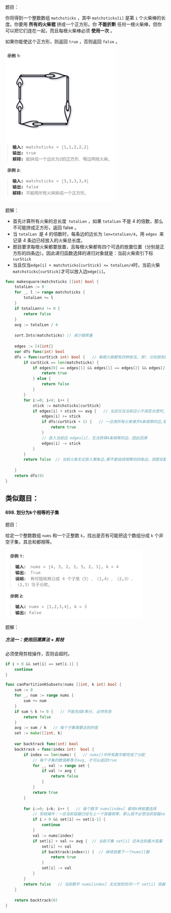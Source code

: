 题目：

你将得到一个整数数组 `matchsticks` ，其中 `matchsticks[i]` 是第 `i` 个火柴棒的长度。你要用 **所有的火柴棍** 拼成一个正方形。你 **不能折断** 任何一根火柴棒，但你可以把它们连在一起，而且每根火柴棒必须 **使用一次** 。

如果你能使这个正方形，则返回 `true` ，否则返回 `false` 。

<img src="473.火柴拼正方形.assets/image-20230923000605728.png" alt="image-20230923000605728" style="zoom:50%;" />

题解：

- 首先计算所有火柴的总长度` totalLen` ，如果 `totalLen` 不是 4 的倍数，那么不可能拼成正方形，返回 false 。
- 当 `totalLen `是 4 的倍数时，每条边的边长为 `len=totalLen/4`，用 `edges `来记录 4 条边已经放入的火柴总长度。
- 题目要求每根火柴都要放置，且每根火柴都有四个可选的放置位置（分别是正方形的四条边）。因此递归函数选择的递归对象就是：当前火柴索引下标 `curStick`
- 当且仅当`edge[i] + matchsticks[curStick] <= totalLen/4`时，当前火柴 `matchsticks[curStick]`才可以放入边`edge[i]`。

```go
func makesquare(matchsticks []int) bool {
    totalLen := 0
    for _, l := range matchsticks {
        totalLen += l
    }
    if totalLen%4 != 0 {
        return false
    }
    avg := totalLen / 4

    sort.Ints(matchsticks) // 减少搜索量

    edges := [4]int{}
    var dfs func(int) bool
    dfs = func(curStick int) bool {   // 每根火柴都有四种放法, 即: 分别放到四条边上
        if curStick == len(matchsticks) {
            if edges[0] == edges[1] && edges[1] == edges[2] && edges[2] == edges[3] && edges[3] == avg {
                return true
            } else {
                return false
            }
        }
        for i:=0; i<4; i++ {
            stick := matchsticks[curStick]
            if edges[i] + stick <= avg {   // 当且仅当当前边小于规定长度时,当前火柴才可以放入
                edges[i] += stick
                if dfs(curStick + 1) {   // 一旦用所有火柴凑齐4条相等的边,即可返回true
                    return true
                }
                // 放入当前边 edges[i]，无法获得4条相等的边，因此回溯
                edges[i] -= stick
            }
        }
        return false  // 当前火柴无论放入哪条边,都不能组成相等的四条边。但题目要求必须使用所有火柴，因此返回false

    }
    return dfs(0)
}
```



## 类似题目：

#### 698. 划分为k个相等的子集

题目：

给定一个整数数组 `nums` 和一个正整数 `k`，找出是否有可能把这个数组分成 `k` 个非空子集，其总和都相等。

<img src="473.火柴拼正方形.assets/image-20230923142343344.png" alt="image-20230923142343344" style="zoom:50%;" />

题解：

##### 方法一：使用回溯算法 + 剪枝

必须使用剪枝操作，否则会超时。

```go
if i > 0 && set[i] == set[i-1] {
	continue
}
```



```go
func canPartitionKSubsets(nums []int, k int) bool {
    sum := 0
    for _, num := range nums {
        sum += num
    }
    if sum % k != 0 {   // 不能完成k等分, 必然失败
        return false
    }
    avg := sum / k   // 每个子集需要达到的值
    set := make([]int, k)

    var backtrack func(int) bool
    backtrack = func(index int)  bool {
        if index == len(nums) {   // nums[]中所有数字都完成了分配
            // 每个子集的数值都等于avg, 才可以返回true
            for _, val := range set {
                if val != avg {
                    return false
                }
            }
            return true
        }

        for i:=0; i<k; i++ {   // 每个数字 nums[index] 都有k种放置选择
            // 剪枝操作：一旦当前容器已经与上一个容器相等，那么就不必想当前容器set[i]添加nums[index]了
        	if i > 0 && set[i] == set[i-1] {
				continue
			}
            val := nums[index]
            if set[i] + val <= avg {  // 当前子集 set[i] 还未达到最大容量
                set[i] += val
                if backtrack(index+1) {  // 继续放置下一个nums[]数 
                    return true
                }
                set[i] -= val
            }
        }
        return false   // 当前数字 nums[index] 无论放到任何一个 set[i] 容器都无法获得等分的解
    }  

    return backtrack(0)
}
```

